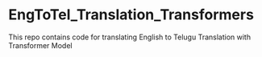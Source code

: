 # EngToTel_Translation_Transformers

This repo contains code for translating English to Telugu Translation with Transformer Model
